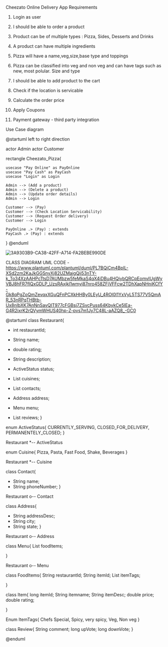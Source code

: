 Cheezato Online Delivery App
Requirements
1. Login as user
2. I should be able to order a product
3. Product can be of multiple types : Pizza, Sides, Desserts and Drinks
4. A product can have multiple ingredients
5. Pizza will have a name,veg,size,base type and toppings
6. Pizza can be classified into veg and non veg and can have tags such as new, most polular. Size and type
7. I should be able to add product to the cart
8. Check if the location is servicable
9. Calculate the order price
10. Apply Coupons
    
    
11. Payment gateway - third party integration 



Use Case diagram 

@startuml
left to right direction

actor Admin
actor Customer


rectangle Cheezato_Pizza{

    usecase "Pay Online" as PayOnline
    usecase "Pay Cash" as PayCash
    usecase "Login" as Login    

    Admin --> (Add a product)
    Admin --> (Delete a product)
    Admin --> (Update order details)
    Admin --> Login
   
    Customer --> (Pay)
    Customer --> (Check Location Servicability)
    Customer --> (Request Order delivery)
    Customer --> Login

    PayOnline .> (Pay) : extends
    PayCash .> (Pay) : extends


   
}
@enduml

![3A9303B9-CA38-42FF-A714-FA2BEBE990DE](https://github.com/Abhijitklkrni/lld/assets/69401232/3bb1e278-ac22-495c-a2c4-26bc827204c0)




CLASS DIAGRAM UML CODE - https://www.plantuml.com/plantuml/duml/PL7BQiCm4BplL-XSd2zm2KaJkGGSnyXj82UZMaigQij53nTY-k_To34XzAAHPcTtsD7AUMbzw5feMkaS4qX4iDBu4HQiybQRCpEomvIUgWyVBJ8hFR7flQxGDLP_UzsRAxjkl1wmyj87nro458ZFjVFFcw2TDhXapNHniKCfY-Gk8qPgZoQmZevqxXGuQFnPCXkHHBy0LEyU_4ROl0l1YxVyL5TS77V5QmAR_53nRPqTHBtb-Ux8nIbXK7AnNnSavQIT977cFGBsj7ZSvcPuss64KbykCe5IEa-G4R2ixrK2rQVymWHUS40hp-Z-pvs7m1Jy7C48L-aAZQ8_-GC0

@startuml
class Restaurant{
- int restaurantId;
- String name;
- double rating;
- String description;
- ActiveStatus status;

- List<Cuisine> cuisines;
- List<Contact> contacts;
- Address address;
- Menu menu;
- List<Review> reviews;
}

enum ActiveStatus{
CURRENTLY_SERVING,
CLOSED_FOR_DELIVERY, 
PERMANENTELY_CLOSED;
}

Restaurant *-- ActiveStatus

enum Cuisine{
Pizza,
Pasta,
Fast Food,
Shake,
Beverages
}

Restaurant *-- Cuisine

class Contact{
- String name;
- String phoneNumber;
}

Restaurant o-- Contact

class Address{
- String addressDesc;
- String city;
- String state;
}

Restaurant o-- Address

class Menu{
List<FoodItems> foodItems;

}

Restaurant o-- Menu


class FoodItems{
String restaurantId;
String itemId;
List<ItemTags> itemTags;

}



class Item{
long itemId;
String itemname;
String itemDesc;
double price;
double rating;

}

Enum ItemTags{
Chefs Special,
Spicy,
very spicy,
Veg,
Non veg
}

class Review{
String comment;
long upVote;
long downVote;
}

@enduml
